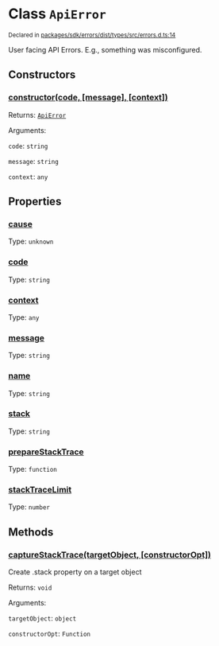 # Class `ApiError`
<sub>Declared in [packages/sdk/errors/dist/types/src/errors.d.ts:14]()</sub>


User facing API Errors.
E.g., something was misconfigured.


## Constructors
### [constructor(code, \[message\], \[context\])]()



Returns: <code>[ApiError](/api/@dxos/react-client/classes/ApiError)</code>

Arguments: 

`code`: <code>string</code>

`message`: <code>string</code>

`context`: <code>any</code>


## Properties
### [cause]()
Type: <code>unknown</code>

### [code]()
Type: <code>string</code>

### [context]()
Type: <code>any</code>

### [message]()
Type: <code>string</code>

### [name]()
Type: <code>string</code>

### [stack]()
Type: <code>string</code>

### [prepareStackTrace]()
Type: <code>function</code>

### [stackTraceLimit]()
Type: <code>number</code>


## Methods
### [captureStackTrace(targetObject, \[constructorOpt\])]()



Create .stack property on a target object


Returns: <code>void</code>

Arguments: 

`targetObject`: <code>object</code>

`constructorOpt`: <code>Function</code>
